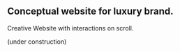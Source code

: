 ## Conceptual website for luxury brand.

Creative Website with interactions on scroll.

(under construction)
